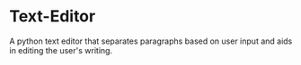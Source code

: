 # Text-Editor
A python text editor that separates paragraphs based on user input and aids in editing the user's writing.

